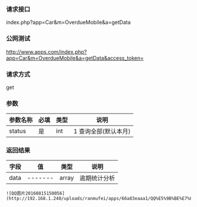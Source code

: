 ### **请求接口**
index.php?app=Car&m=OverdueMobile&a=getData


### **公网测试**
http://www.apps.com/index.php?app=Car&m=OverdueMobile&a=getData&access_token=

### **请求方式**
get


### **参数**
| 参数名称  |必填|   类型  |说明      |
|------|-----|------|------|
| status| 是 | int|1 查询全部(默认本月) |  

### **返回结果**
|字段        |值          |类型    |说明        |
| ---------  |--------    |-------- |--------  |
|data|-------   |array  |逾期统计分析  |

    ![QQ图片20160815150056](http://192.168.1.240/uploads/ranmufei/apps/66a83eaaa1/QQ%E5%9B%BE%E7%89%8720160815150056.png)
